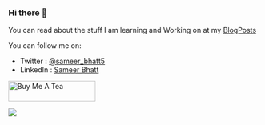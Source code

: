 ### Hi there 👋

You can read about the stuff I am learning and Working on at my [BlogPosts](https://bhattsameer.github.io)

You can follow me on:

- Twitter  : [@sameer_bhatt5](https://twitter.com/sameer_bhatt5)
- LinkedIn : [Sameer Bhatt](https://www.linkedin.com/in/bhatt-sameer)

<a href="https://www.buymeacoffee.com/bhattsameer" target="_blank"><img src="https://cdn.buymeacoffee.com/buttons/default-orange.png" alt="Buy Me A Tea" height="41" width="174"></a>

![](https://komarev.com/ghpvc/?username=bhattsameer&color=brightgreen)
